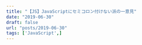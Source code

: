```yaml
---
title: "【JS】JavaScriptにセミコロン付けない派の一意見"
date: "2019-06-30"
draft: false
url: "posts/2019-06-30"
tags: ['JavaScript',]
---
```


